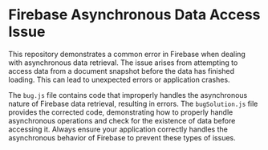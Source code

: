 # Firebase Asynchronous Data Access Issue

This repository demonstrates a common error in Firebase when dealing with asynchronous data retrieval.  The issue arises from attempting to access data from a document snapshot before the data has finished loading. This can lead to unexpected errors or application crashes.

The `bug.js` file contains code that improperly handles the asynchronous nature of Firebase data retrieval, resulting in errors. The `bugSolution.js` file provides the corrected code, demonstrating how to properly handle asynchronous operations and check for the existence of data before accessing it.  Always ensure your application correctly handles the asynchronous behavior of Firebase to prevent these types of issues. 